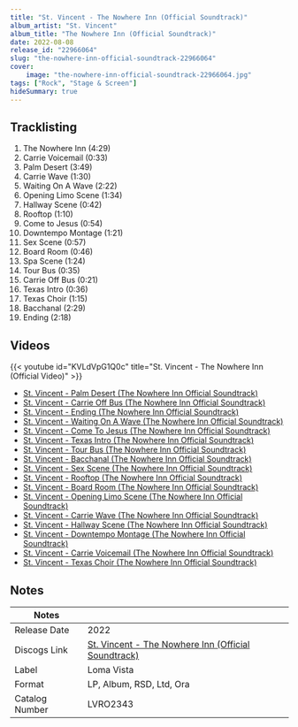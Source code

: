 ```yaml
---
title: "St. Vincent - The Nowhere Inn (Official Soundtrack)"
album_artist: "St. Vincent"
album_title: "The Nowhere Inn (Official Soundtrack)"
date: 2022-08-08
release_id: "22966064"
slug: "the-nowhere-inn-official-soundtrack-22966064"
cover:
    image: "the-nowhere-inn-official-soundtrack-22966064.jpg"
tags: ["Rock", "Stage & Screen"]
hideSummary: true
---
```


## Tracklisting
1. The Nowhere Inn (4:29)
2. Carrie Voicemail (0:33)
3. Palm Desert (3:49)
4. Carrie Wave (1:30)
5. Waiting On A Wave (2:22)
6. Opening Limo Scene  (1:34)
7. Hallway Scene (0:42)
8. Rooftop (1:10)
9. Come to Jesus  (0:54)
10. Downtempo Montage  (1:21)
11. Sex Scene  (0:57)
12. Board Room  (0:46)
13. Spa Scene  (1:24)
14. Tour Bus (0:35)
15. Carrie Off Bus (0:21)
16. Texas Intro  (0:36)
17. Texas Choir (1:15)
18. Bacchanal  (2:29)
19. Ending (2:18)

## Videos
{{< youtube id="KVLdVpG1Q0c" title="St. Vincent - The Nowhere Inn (Official Video)" >}}
- [St. Vincent - Palm Desert (The Nowhere Inn Official Soundtrack)](https://www.youtube.com/watch?v=NiFL3Lb8P2g)
- [St. Vincent - Carrie Off Bus (The Nowhere Inn Official Soundtrack)](https://www.youtube.com/watch?v=MExUR37dLVw)
- [St. Vincent - Ending (The Nowhere Inn Official Soundtrack)](https://www.youtube.com/watch?v=7GMQPtErSAQ)
- [St. Vincent - Waiting On A Wave (The Nowhere Inn Official Soundtrack)](https://www.youtube.com/watch?v=xS7BbMhPpbU)
- [St. Vincent - Come To Jesus (The Nowhere Inn Official Soundtrack)](https://www.youtube.com/watch?v=RnWCqNOpMn0)
- [St. Vincent - Texas Intro (The Nowhere Inn Official Soundtrack)](https://www.youtube.com/watch?v=Vkqch9EFIhs)
- [St. Vincent - Tour Bus (The Nowhere Inn Official Soundtrack)](https://www.youtube.com/watch?v=01MYU9Notew)
- [St. Vincent - Bacchanal (The Nowhere Inn Official Soundtrack)](https://www.youtube.com/watch?v=BHwcBV03K0U)
- [St. Vincent - Sex Scene (The Nowhere Inn Official Soundtrack)](https://www.youtube.com/watch?v=zq6T0kBSKXs)
- [St. Vincent - Rooftop (The Nowhere Inn Official Soundtrack)](https://www.youtube.com/watch?v=vFaDIXC3wI4)
- [St. Vincent - Board Room (The Nowhere Inn Official Soundtrack)](https://www.youtube.com/watch?v=ej7jJbJd4rU)
- [St. Vincent - Opening Limo Scene (The Nowhere Inn Official Soundtrack)](https://www.youtube.com/watch?v=C-rLP1k5mmk)
- [St. Vincent - Carrie Wave (The Nowhere Inn Official Soundtrack)](https://www.youtube.com/watch?v=tHn6HthQX-c)
- [St. Vincent - Hallway Scene (The Nowhere Inn Official Soundtrack)](https://www.youtube.com/watch?v=FJv5nFCG0ZA)
- [St. Vincent - Downtempo Montage (The Nowhere Inn Official Soundtrack)](https://www.youtube.com/watch?v=PXxhY91DRmI)
- [St. Vincent - Carrie Voicemail (The Nowhere Inn Official Soundtrack)](https://www.youtube.com/watch?v=_XAmfHrevVM)
- [St. Vincent - Texas Choir (The Nowhere Inn Official Soundtrack)](https://www.youtube.com/watch?v=YRkP9KK8vP4)

## Notes

| Notes          |             |
| ---------------| ----------- |
| Release Date   | 2022 |
| Discogs Link   | [St. Vincent - The Nowhere Inn (Official Soundtrack)](https://www.discogs.com/release/22966064) |
| Label          | Loma Vista |
| Format         | LP, Album, RSD, Ltd, Ora |
| Catalog Number | LVRO2343 |

